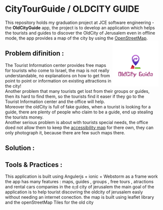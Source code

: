 # CityTourGuide / OLDCITY GUIDE
  This repository holds  my graduation project at JCE software engineering - the **OldCityGuide** app, the project is to develop an application which helps the tourists and guides to discover the OldCity of Jerusalem even in offline mode, the app provides a map of the city by using the [OpenStreetMap](https://www.openstreetmap.org/#map=19/31.77659/35.22732).
<img align = "right" src = "https://github.com/linaza/CityTourGuide/blob/master/ab.png" width = 30%>

## Problem difinition :
  The Tourist Information center provides free maps for tourists who come to Israel, the map is not really understandable, no explanations on how to get from point to point or information on existing attractions in the city!<br/>
Another problem that many tourists get lost from their groups or guides, then its hard to find them, so the tourists find it easer if they go to the Tourist Information center and the office will help. <br/>
Moreover the oldCity is full of fake guides, when a tourist is looking for a guide, there are plenty of people who claim to be a guide, end up stealing the tourists money.<br/>
Another serious problem is about with tourists special needs, the office doed not allow them to keep the [accessibility map](https://mfa.gov.il/MFA/IsraelExperience/Experience2016/AccessibilityMap.jpg) for there own, they can only photograph it, because there are few such maps there.
## Solution :

## Tools & Practices :
This application is built using Angulerjs + ionic + Webstorm as a frame work 
the app has many features : maps, guides , groups , free tours , atractions and rental cars companies in the o;d city of jerusalem
the main goal of the application is to help tourist discovring the oldcity of jerusalem easly without needing an internet conection.
the map is built using leaflet library and the openStreetMap Tiles for the old city 

